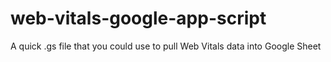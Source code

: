 # web-vitals-google-app-script
A quick .gs file that you could use to pull Web Vitals data into Google Sheet
